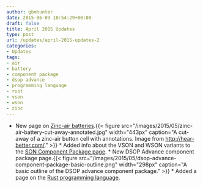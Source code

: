 ```yaml
---
author: gbmhunter
date: 2015-06-09 10:54:29+00:00
draft: false
title: April 2015 Updates
type: post
url: /updates/april-2015-updates-2
categories:
- Updates
tags:
- air
- battery
- component package
- dsop advance
- programming language
- rust
- vson
- wson
- zinc
---
```


  * New page on [Zinc-air batteries](http://blog.mbedded.ninja/electronics/components/batteries/zinc-air-batteries).{{< figure src="/images/2015/05/zinc-air-battery-cut-away-annotated.jpg" width="443px" caption="A cut-away of a zinc-air button cell with annotations. Image from http://hear-better.com/."  >}}  * Added info about the VSON and WSON variants to the [SON Component Package page](http://blog.mbedded.ninja/pcb-design/component-packages/son-component-package#wson-and-vson-variants).  * New DSOP Advance component package page.{{< figure src="/images/2015/05/dsop-advance-component-package-basic-outline.png" width="298px" caption="A basic outline of the DSOP advance component package."  >}}  * Added a page on the [Rust programming language](http://blog.mbedded.ninja/programming/languages/rust).
